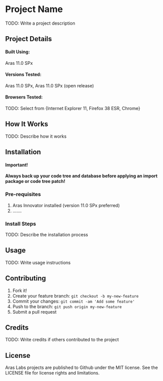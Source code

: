 # Project Name

TODO: Write a project description

## Project Details

#### Built Using:
Aras 11.0 SPx

#### Versions Tested:
Aras 11.0 SPx, Aras 11.0 SPx (open release)

#### Browsers Tested:
TODO: Select from {Internet Explorer 11, Firefox 38 ESR, Chrome}

## How It Works

TODO: Describe how it works

## Installation

#### Important!
**Always back up your code tree and database before applying an import package or code tree patch!**

### Pre-requisites

1. Aras Innovator installed (version 11.0 SPx preferred)
2. .......

### Install Steps

TODO: Describe the installation process

## Usage

TODO: Write usage instructions

## Contributing

1. Fork it!
2. Create your feature branch: `git checkout -b my-new-feature`
3. Commit your changes: `git commit -am 'Add some feature'`
4. Push to the branch: `git push origin my-new-feature`
5. Submit a pull request

## Credits

TODO: Write credits if others contributed to the project

## License

Aras Labs projects are published to Github under the MIT license. See the LICENSE file for license rights and limitations.